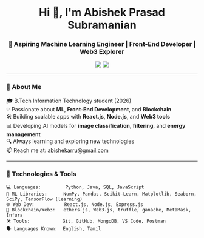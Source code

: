 <h1 align="center">Hi 👋, I'm Abishek Prasad Subramanian</h1>
<h3 align="center">🚀 Aspiring Machine Learning Engineer | Front-End Developer | Web3 Explorer</h3>

<p align="center">
  <a href="mailto:abishekarru@gmail.com"><img src="https://img.shields.io/badge/Email-abishekarru@gmail.com-red?style=flat-square&logo=gmail"></a>
  <a href="https://www.linkedin.com/in/abishek-prasad-subramanian"><img src="https://img.shields.io/badge/LinkedIn-Abishek%20Prasad-blue?style=flat-square&logo=linkedin"></a>
</p>

---

### 🧠 About Me

🎓 B.Tech Information Technology student (2026)  
💡 Passionate about **ML**, **Front-End Development**, and **Blockchain**  
🛠️ Building scalable apps with **React.js**, **Node.js**, and **Web3 tools**  
📊 Developing AI models for **image classification**, **filtering**, and **energy management**  
🔍 Always learning and exploring new technologies  
📫 Reach me at: abishekarru@gmail.com

---

### 🚀 Technologies & Tools

```text
💻 Languages:         Python, Java, SQL, JavaScript
🧠 ML Libraries:      NumPy, Pandas, Scikit-Learn, Matplotlib, Seaborn, SciPy, TensorFlow (learning)
🌐 Web Dev:           React.js, Node.js, Express.js
🔗 Blockchain/Web3:   ethers.js, Web3.js, truffle, ganache, MetaMask, Infura
🛠️ Tools:            Git, GitHub, MongoDB, VS Code, Postman
🗣️ Languages Known:  English, Tamil
